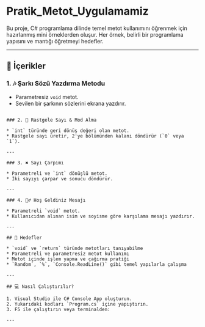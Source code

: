 # Pratik_Metot_Uygulamamiz

Bu proje, C# programlama dilinde temel metot kullanımını öğrenmek için hazırlanmış mini örneklerden oluşur. Her örnek, belirli bir programlama yapısını ve mantığı öğretmeyi hedefler.

---

## 📌 İçerikler

### 1. 🎶 Şarkı Sözü Yazdırma Metodu

* Parametresiz `void` metot.
* Sevilen bir şarkının sözlerini ekrana yazdırır.

```

### 2. 🔢 Rastgele Sayı & Mod Alma

* `int` türünde geri dönüş değeri olan metot.
* Rastgele sayı üretir, 2'ye bölümünden kalanı döndürür (`0` veya `1`).

---

### 3. ✖️ Sayı Çarpımı

* Parametreli ve `int` dönüşlü metot.
* İki sayıyı çarpar ve sonucu döndürür.

---

### 4. 🙋‍♂️ Hoş Geldiniz Mesajı

* Parametreli `void` metot.
* Kullanıcıdan alınan isim ve soyisme göre karşılama mesajı yazdırır.

---

## 🌟 Hedefler

* `void` ve `return` türünde metotları tanıyabilme
* Parametreli ve parametresiz metot kullanımı
* Metot içinde işlem yapma ve çağırma pratiği
* `Random`, `%`, `Console.ReadLine()` gibi temel yapılarla çalışma

---

## 💻 Nasıl Çalıştırılır?

1. Visual Studio ile C# Console App oluşturun.
2. Yukarıdaki kodları `Program.cs` içine yapıştırın.
3. F5 ile çalıştırın veya terminalden:

---
